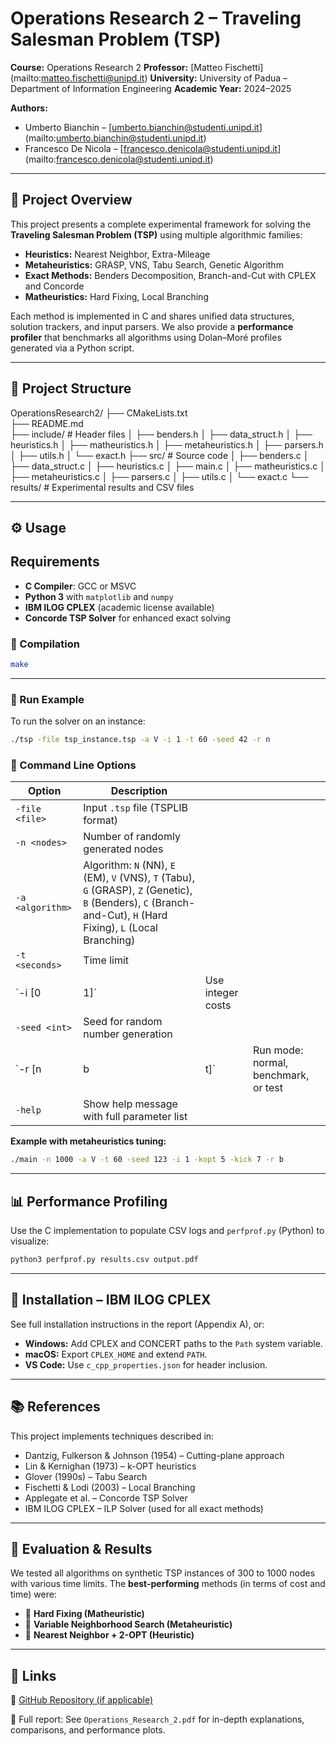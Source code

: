 # Operations Research 2 – Traveling Salesman Problem (TSP)

**Course:** Operations Research 2
**Professor:** [Matteo Fischetti] (mailto:matteo.fischetti@unipd.it)
**University:** University of Padua – Department of Information Engineering
**Academic Year:** 2024–2025

**Authors:**
* Umberto Bianchin – [umberto.bianchin@studenti.unipd.it] (mailto:umberto.bianchin@studenti.unipd.it)
* Francesco De Nicola – [francesco.denicola@studenti.unipd.it] (mailto:francesco.denicola@studenti.unipd.it)

---

## 🎯 Project Overview

This project presents a complete experimental framework for solving the **Traveling Salesman Problem (TSP)** using multiple algorithmic families:

* **Heuristics:** Nearest Neighbor, Extra-Mileage
* **Metaheuristics:** GRASP, VNS, Tabu Search, Genetic Algorithm
* **Exact Methods:** Benders Decomposition, Branch-and-Cut with CPLEX and Concorde
* **Matheuristics:** Hard Fixing, Local Branching

Each method is implemented in C and shares unified data structures, solution trackers, and input parsers. We also provide a **performance profiler** that benchmarks all algorithms using Dolan–Moré profiles generated via a Python script.

---

## 📁 Project Structure
OperationsResearch2/
├── CMakeLists.txt        
├── README.md           
├── include/           # Header files
│   ├── benders.h
│   ├── data_struct.h
│   ├── heuristics.h
│   ├── matheuristics.h
│   ├── metaheuristics.h
│   ├── parsers.h
│   ├── utils.h
│   └── exact.h
├── src/               # Source code
│   ├── benders.c
│   ├── data_struct.c
│   ├── heuristics.c
│   ├── main.c
│   ├── matheuristics.c
│   ├── metaheuristics.c
│   ├── parsers.c
│   ├── utils.c
│   └── exact.c
└── results/           # Experimental results and CSV files

---

## ⚙️ Usage

## Requirements

- **C Compiler**: GCC or MSVC
- **Python 3** with `matplotlib` and `numpy`
- **IBM ILOG CPLEX** (academic license available)
- **Concorde TSP Solver** for enhanced exact solving
  
### 🔧 Compilation

```bash
make
```

---

### 🚀 Run Example

To run the solver on an instance:

```bash
./tsp -file tsp_instance.tsp -a V -i 1 -t 60 -seed 42 -r n
```

### 🧭 Command Line Options

| Option           | Description                                                                                                                                                     |                   |                                      |
| ---------------- | --------------------------------------------------------------------------------------------------------------------------------------------------------------- | ----------------- | ------------------------------------ |
| `-file <file>`   | Input `.tsp` file (TSPLIB format)                                                                                                                               |                   |                                      |
| `-n <nodes>`     | Number of randomly generated nodes                                                                                                                              |                   |                                      |
| `-a <algorithm>` | Algorithm: `N` (NN), `E` (EM), `V` (VNS), `T` (Tabu), `G` (GRASP), `Z` (Genetic), `B` (Benders), `C` (Branch-and-Cut), `H` (Hard Fixing), `L` (Local Branching) |                   |                                      |
| `-t <seconds>`   | Time limit                                                                                                                                                      |                   |                                      |
| \`-i \[0         | 1]\`                                                                                                                                                            | Use integer costs |                                      |
| `-seed <int>`    | Seed for random number generation                                                                                                                               |                   |                                      |
| \`-r \[n         | b                                                                                                                                                               | t]\`              | Run mode: normal, benchmark, or test |
| `-help`          | Show help message with full parameter list                                                                                                                      |                   |                                      |

**Example with metaheuristics tuning:**

```bash
./main -n 1000 -a V -t 60 -seed 123 -i 1 -kopt 5 -kick 7 -r b
```

---

## 📊 Performance Profiling

Use the C implementation to populate CSV logs and `perfprof.py` (Python) to visualize:

```bash
python3 perfprof.py results.csv output.pdf
```

---

## 📌 Installation – IBM ILOG CPLEX

See full installation instructions in the report (Appendix A), or:

* **Windows:** Add CPLEX and CONCERT paths to the `Path` system variable.
* **macOS:** Export `CPLEX_HOME` and extend `PATH`.
* **VS Code:** Use `c_cpp_properties.json` for header inclusion.

---

## 📚 References

This project implements techniques described in:

* Dantzig, Fulkerson & Johnson (1954) – Cutting-plane approach
* Lin & Kernighan (1973) – k-OPT heuristics
* Glover (1990s) – Tabu Search
* Fischetti & Lodi (2003) – Local Branching
* Applegate et al. – Concorde TSP Solver
* IBM ILOG CPLEX – ILP Solver (used for all exact methods)

---

## 🧪 Evaluation & Results

We tested all algorithms on synthetic TSP instances of 300 to 1000 nodes with various time limits. The **best-performing** methods (in terms of cost and time) were:

* 🥇 **Hard Fixing (Matheuristic)**
* 🥈 **Variable Neighborhood Search (Metaheuristic)**
* 🥉 **Nearest Neighbor + 2-OPT (Heuristic)**

---

## 📎 Links

🔗 [GitHub Repository (if applicable)](https://github.com/umberto-bianchin/OperationsResearch2)

📄 Full report: See `Operations_Research_2.pdf` for in-depth explanations, comparisons, and performance plots.
